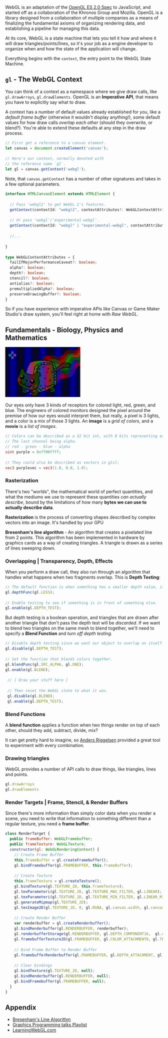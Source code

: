 WebGL is an adaptation of the [OpenGL ES 2.0 Spec](https://www.khronos.org/opengles/) to JavaScript, and started off as a collaboration of the Khronos Group and Mozilla. OpenGL is a library designed from a collaboration of multiple companies as a means of finalizing the fundamental axioms of organizing rendering data, and establishing a pipeline for managing this data.

At its core, WebGL is a state machine that lets you tell it how and where it will draw triangles/points/lines, so it's your job as a engine developer to organize when and how the state of the application will change.

Everything begins with the `context`, the entry point to the WebGL State Machine.

## `gl` - The WebGL Context

You can think of a context as a namespace where we give draw calls, like `gl.drawArrays`, `gl.drawElements`. OpenGL is an **Imperative API**, that means you have to explicitly say what to draw.

A context has a number of default values already established for you, like a *default frame buffer* (otherwise it wouldn't display anything!), some default values for how draw calls *overlap each other* (should they overwrite, or blend?). You're able to extend these defaults at any step in the draw process.

```js
// First get a reference to a canvas element.
let canvas = document.createElement('canvas');

// Here's our context, normally denoted with
// the reference name `gl`.
let gl = canvas.getContext('webgl');
```

Note, that `canvas.getContext` has a number of other signatures and takes in a few optional parameters.

```ts
interface HTMLCanvasElement extends HTMLElement {

  // Pass 'webgl2' to get WebGL 2's features.
  getContext(contextId: "webgl2", contextAttributes?: WebGLContextAttributes): WebGL2RenderingContext | null;

  // Or pass 'webgl'/'experimental-webgl'.
  getContext(contextId: "webgl" | "experimental-webgl", contextAttributes?: WebGLContextAttributes): WebGLRenderingContext | null;

  //...

}

type WebGLContextAttributes = {
  failIfMajorPerformanceCaveat?: boolean;
  alpha?: boolean;
  depth?: boolean;
  stencil?: boolean;
  antialias?: boolean;
  premultipliedAlpha?: boolean;
  preserveDrawingBuffer?: boolean;
}
```

So if you have experience with imperative APIs like Canvas or Game Maker Studio's draw system, you'll feel right at home with *Raw WebGL*.

## Fundamentals - Biology, Physics and Mathematics

![Nyan Cat](assets/nyan.gif)

Our eyes only have 3 kinds of receptors for colored light, red, green, and blue. The engineers of colored monitors designed the pixel around the premise of how our eyes would interpret them, but really, a pixel is 3 lights, and a color is a mix of those 3 lights. An **image** is a *grid of colors*, and a **movie** is a *list of images*.

```glsl
// Colors can be described as a 32 bit int, with 8 bits representing each channel.
// The last channel being alpha.
// red - green - blue - alpha
uint purple = 0xff00ffff;

// They could also be described as vectors in glsl:
vec3 purplevec = vec3(1.0, 0.0, 1.0);
```

### Rasterization

There's two "worlds", the mathematical world of perfect quantities, and what the mediums we use to represent these quantities *can actually describe*, bound by the limitations of how many __bytes we can use to actually describe data__.

**Rasterization** is the process of converting shapes described by complex vectors into an image. It's handled by your GPU

**Bresenham's line algorithm** - An algorithm that creates a pixelated line from 2 points. This algorithm has been implemented in hardware by graphics cards as a way of creating triangles. A triangle is drawn as a series of lines sweeping down.

### Overlapping | Transparency, Depth, Effects

When you perform a draw call, they also run through an algorithm that handles what happens when two fragments overlap. This is **Depth Testing**:

```js
// The default function is when something has a smaller depth value, it overlays on top.
gl.depthFunc(gl.LESS);

// Enable testing to see if something is in front of something else.
gl.enable(gl.DEPTH_TEST);
```

But depth testing is a boolean operation, and triangles that are drawn after another triangle that don't pass the depth test will be *discarded*. If we want to blend two triangles on the same mesh to blend together, we'll need to specify a **Blend Function** and *turn off depth testing*.

```javascript
// Disable depth testing since we want our object to overlap on itself.
gl.disable(gl.DEPTH_TEST);

// Set the function that blends colors together.
gl.blendFunc(gl.SRC_ALPHA, gl.ONE);
gl.enable(gl.BLEND);

 // [ Draw your stuff here ]

 // Then reset the WebGL state to what it was.
 gl.disable(gl.BLEND);
 gl.enable(gl.DEPTH_TEST);
```

### Blend Functions

A **blend function** applies a function when two things render on top of each other, should they add, subtract, divide, mix?

It can get pretty hard to imagine, so [Anders Riggelsen](http://www.andersriggelsen.dk/glblendfunc.php) provided a great tool to experiment with every combination.


### Drawing triangles

WebGL provides a number of API calls to draw things, like triangles, lines and points.

```javascript
gl.drawArrays
gl.drawElements
```

### Render Targets | Frame, Stencil, & Render Buffers

Since there's more information than simply color data when you render a scene, you need to write that information to something different than a regular texture, you need a **frame buffer**.

```javascript
class RenderTarget {
  public frameBuffer: WebGLFramebuffer;
  public frameTexture: WebGLTexture;
  constructor(gl: WebGLRenderingContext) {
    // Create Frame Buffer
    this.frameBuffer = gl.createFramebuffer();
    gl.bindFramebuffer(gl.FRAMEBUFFER, this.frameBuffer);

    // Create Texture
    this.frameTexture = gl.createTexture();
    gl.bindTexture(gl.TEXTURE_2D, this.frameTexture);
    gl.texParameteri(gl.TEXTURE_2D, gl.TEXTURE_MAG_FILTER, gl.LINEAR);
    gl.texParameteri(gl.TEXTURE_2D, gl.TEXTURE_MIN_FILTER, gl.LINEAR_MIPMAP_NEAREST);
    gl.generateMipmap(gl.TEXTURE_2D);
    gl.texImage2D(gl.TEXTURE_2D, 0, gl.RGBA, gl.canvas.width, gl.canvas.height, 0, gl.RGBA, gl.UNSIGNED_BYTE, null);

    // Create Render Buffer
    var renderbuffer = gl.createRenderbuffer();
    gl.bindRenderbuffer(gl.RENDERBUFFER, renderbuffer);
    gl.renderbufferStorage(gl.RENDERBUFFER, gl.DEPTH_COMPONENT16,  gl.canvas.width, gl.canvas.width);
    gl.framebufferTexture2D(gl.FRAMEBUFFER, gl.COLOR_ATTACHMENT0, gl.TEXTURE_2D, this.frameTexture, 0);

    // Bind Frame Buffer to Render Buffer
    gl.framebufferRenderbuffer(gl.FRAMEBUFFER, gl.DEPTH_ATTACHMENT, gl.RENDERBUFFER, renderbuffer);

    // Clear bindings
    gl.bindTexture(gl.TEXTURE_2D, null);
    gl.bindRenderbuffer(gl.RENDERBUFFER, null);
    gl.bindFramebuffer(gl.FRAMEBUFFER, null);
  }
}
```

## Appendix

- [Bresenham's Line Algorithm](https://en.wikipedia.org/wiki/Bresenham's_line_algorithm)
- [Graphics Programming talks Playlist](https://www.youtube.com/watch?v=GNO_CYUjMK8&list=PL-ZzkbB7kcKjoE3-q_-6eL49XRqqcWZeJ&index=4)
- [LearningWebGL.com](http://learningwebgl.com/)
